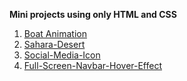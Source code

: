 **Mini projects using only HTML and CSS**
1. [Boat Animation](https://github.com/Aman2913/HTML-and-CSS/tree/main/Boat%20Animation)
2. [Sahara-Desert](https://github.com/Aman2913/HTML-and-CSS/tree/main/Sahara-Desert)
3. [Social-Media-Icon](https://github.com/Aman2913/HTML-and-CSS/tree/main/Social-media-Icon)
4. [Full-Screen-Navbar-Hover-Effect](https://github.com/Aman2913/HTML-and-CSS/tree/main/Full-Screen-Navbar-Hover-Effect)

